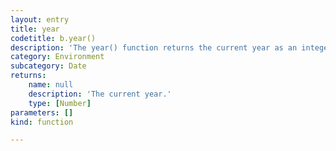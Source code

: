 ```yaml
---
layout: entry
title: year
codetitle: b.year()
description: 'The year() function returns the current year as an integer (2012, 2013 etc).'
category: Environment
subcategory: Date
returns:
    name: null
    description: 'The current year.'
    type: [Number]
parameters: []
kind: function

---
```

